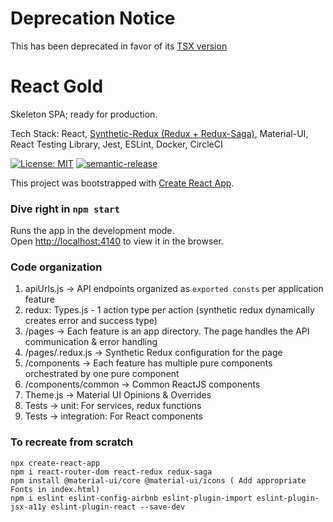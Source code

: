 
# Deprecation Notice
This has been deprecated in favor of its [TSX version](https://github.com/Midnight-Coder/react-gold-tsx)

# React Gold

Skeleton SPA; ready for production.

Tech Stack: React, [Synthetic-Redux (Redux + Redux-Saga)](https://www.npmjs.com/package/synthetic-redux), Material-UI, React Testing Library, Jest, ESLint, Docker, CircleCI

[![License: MIT](https://img.shields.io/badge/License-MIT-red.svg)](https://opensource.org/licenses/MIT)
[![semantic-release](https://img.shields.io/badge/%20%20%F0%9F%93%A6%F0%9F%9A%80-semantic--release-e10079.svg)](https://github.com/semantic-release/semantic-release)

This project was bootstrapped with [Create React App](https://github.com/facebook/create-react-app).

### Dive right in `npm start`

Runs the app in the development mode.<br />
Open [http://localhost:4140](http://localhost:4140) to view it in the browser.


### Code organization

1. apiUrls.js ->  API endpoints organized as `exported consts` per application feature
2. redux: Types.js - 1 action type per action (synthetic redux dynamically creates error and success type)
3. /pages -> Each feature is an app directory. The page handles the API communication & error handling
4. /pages/<page>.redux.js -> Synthetic Redux configuration for the page   
5. /components -> Each feature has multiple pure components orchestrated by one pure component
6. /components/common -> Common ReactJS components
7. Theme.js -> Material UI Opinions & Overrides
8. Tests -> unit: For services, redux functions
9. Tests -> integration: For React components

### To recreate from scratch

```
npx create-react-app
npm i react-router-dom react-redux redux-saga 
npm install @material-ui/core @material-ui/icons ( Add appropriate Fonts in index.html)
npm i eslint eslint-config-airbnb eslint-plugin-import eslint-plugin-jsx-a11y eslint-plugin-react --save-dev
``` 
